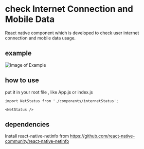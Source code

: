# check Internet Connection and Mobile Data
React native component which is developed to check user internet connection and mobile data usage.

## example
![Image of Example](https://user-images.githubusercontent.com/5220867/93060597-f2fda500-f6a4-11ea-8f25-9720c2d62551.gif)

## how to use

put it in your root file , like App.js or index.js
```
import NetStatus from './components/internetStatus';

<NetStatus />

```

## dependencies
Install react-native-netinfo from https://github.com/react-native-community/react-native-netinfo

